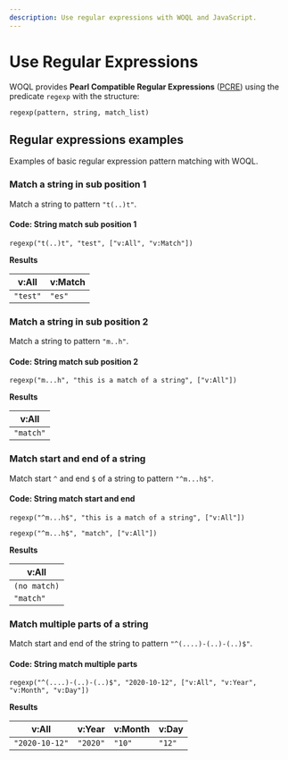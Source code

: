 ```yaml
---
description: Use regular expressions with WOQL and JavaScript.
---
```


# Use Regular Expressions

WOQL provides **Pearl Compatible Regular Expressions** ([PCRE](../../../explanations/glossary.md#pcre)) using the predicate `regexp` with the structure:

```regex
regexp(pattern, string, match_list)
```

## Regular expressions examples

Examples of basic regular expression pattern matching with WOQL.

### Match a string in sub position 1

Match a string to pattern `"t(..)t"`.

#### Code: String match sub position 1

```regex
regexp("t(..)t", "test", ["v:All", "v:Match"])
```

**Results**

| v:All    | v:Match |
| -------- | ------- |
| `"test"` | `"es"`  |

### Match a string in sub position 2

Match a string to pattern `"m..h"`.

#### Code: String match sub position 2

```regex
regexp("m...h", "this is a match of a string", ["v:All"])
```

**Results**

| v:All     |
| --------- |
| `"match"` |

### Match start and end of a string

Match start `^` and end `$` of a string to pattern `"^m...h$"`.

#### Code: String match start and end

```regex
regexp("^m...h$", "this is a match of a string", ["v:All"])

regexp("^m...h$", "match", ["v:All"])
```

**Results**

| v:All        |
| ------------ |
| `(no match)` |
| `"match"`    |

### Match multiple parts of a string

Match start and end of the string to pattern `"^(....)-(..)-(..)$"`.

#### Code: String match multiple parts

```regex
regexp("^(....)-(..)-(..)$", "2020-10-12", ["v:All", "v:Year", "v:Month", "v:Day"])
```

**Results**

| v:All          | v:Year   | v:Month | v:Day  |
| -------------- | -------- | ------- | ------ |
| `"2020-10-12"` | `"2020"` | `"10"`  | `"12"` |
